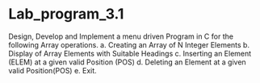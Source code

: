 # Lab_program_3.1
Design, Develop and Implement a menu driven Program in C for the following Array 
operations.
a. Creating an Array of N Integer Elements
b. Display of Array Elements with Suitable Headings
c. Inserting an Element (ELEM) at a given valid Position (POS)
d. Deleting an Element at a given valid Position(POS)
e. Exit.
